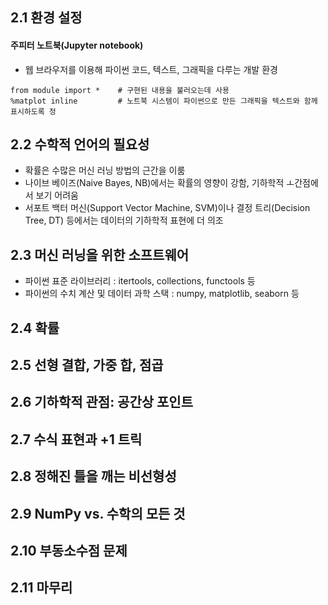 ## 2.1   환경 설정
#### 주피터 노트북(Jupyter notebook)
- 웹 브라우저를 이용해 파이썬 코드, 텍스트, 그래픽을 다루는 개발 환경
```
from module import *    # 구현된 내용을 불러오는데 사용
%matplot inline         # 노트북 시스템이 파이썬으로 만든 그래픽을 텍스트와 함께 표시하도록 정
```

## 2.2   수학적 언어의 필요성
- 확률은 수많은 머신 러닝 방법의 근간을 이룸
- 나이브 베이즈(Naive Bayes, NB)에서는 확률의 영향이 강함, 기하학적 ㅗ간점에서 보기 어려움
- 서포트 백터 머신(Support Vector Machine, SVM)이나 결정 트리(Decision Tree, DT) 등에서는 데이터의 기하학적 표현에 더 의조

  
## 2.3   머신 러닝을 위한 소프트웨어
- 파이썬 표준 라이브러리 : itertools, collections, functools 등
- 파이썬의 수치 계산 및 데이터 과학 스택 : numpy, matplotlib, seaborn 등

## 2.4   확률


## 2.5   선형 결합, 가중 합, 점곱

## 2.6   기하학적 관점: 공간상 포인트

## 2.7   수식 표현과 +1 트릭

## 2.8   정해진 틀을 깨는 비선형성

## 2.9   NumPy vs. 수학의 모든 것

## 2.10 부동소수점 문제

## 2.11 마무리
